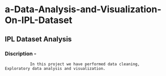 # a-Data-Analysis-and-Visualization-On-IPL-Dataset
## IPL Dataset Analysis
### Discription - 
               In this project we have performed data cleaning, Exploratory data analysis and visualization.
